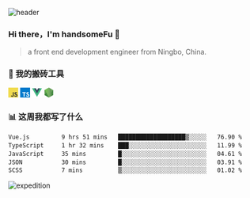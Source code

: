 ![header](https://raw.githubusercontent.com/fzq1998/fzq1998/master/header.png)

### Hi there，I'm handsomeFu 👋

> a front end development engineer from Ningbo, China.

### 🔧 我的搬砖工具
<code><img height="20" src="https://raw.githubusercontent.com/github/explore/80688e429a7d4ef2fca1e82350fe8e3517d3494d/topics/javascript/javascript.png" alt="javascript"></code>
<code><img height="20" src="https://raw.githubusercontent.com/github/explore/80688e429a7d4ef2fca1e82350fe8e3517d3494d/topics/typescript/typescript.png" alt="typescript"></code>
<code><img height="20" src="https://raw.githubusercontent.com/github/explore/80688e429a7d4ef2fca1e82350fe8e3517d3494d/topics/vue/vue.png" alt="vue"></code>
<code><img height="20" src="https://raw.githubusercontent.com/github/explore/80688e429a7d4ef2fca1e82350fe8e3517d3494d/topics/nodejs/nodejs.png" alt="nodejs"></code>



### 📊 这周我都写了什么
<!--START_SECTION:waka-->

```txt
Vue.js         9 hrs 51 mins   ███████████████████▒░░░░░   76.90 %
TypeScript     1 hr 32 mins    ███░░░░░░░░░░░░░░░░░░░░░░   11.99 %
JavaScript     35 mins         █░░░░░░░░░░░░░░░░░░░░░░░░   04.61 %
JSON           30 mins         █░░░░░░░░░░░░░░░░░░░░░░░░   03.91 %
SCSS           7 mins          ▒░░░░░░░░░░░░░░░░░░░░░░░░   01.02 %
```

<!--END_SECTION:waka-->


![expedition](https://raw.githubusercontent.com/fzq1998/fzq1998/master/expedition.gif)


